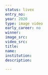 ```yaml
---
status: livex
entry_no: 
year: 2020
type: image video
early_career: no 
winner: 
image_src: 
video_src: 
title: 
name: 
institution: 
description:  
  
---
```

